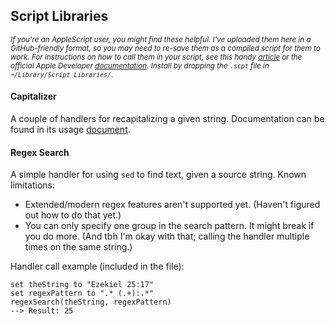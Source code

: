 ## Script Libraries
<sup>*If you're an AppleScript user, you might find these helpful. I've uploaded them here in a GitHub-friendly format, so you may need to re-save them as a compiled script for them to work. For instructions on how to call them in your script, see this handy [article](https://macosxautomation.com/mavericks/libraries/examples.html) or the official Apple Developer [documentation](https://developer.apple.com/library/archive/documentation/AppleScript/Conceptual/AppleScriptLangGuide/reference/ASLR_load_script.html#//apple_ref/doc/uid/TP40000983-CH227-SW2). Install by dropping the `.scpt` file in `~/Library/Script Libraries/`.*</sup>

#### Capitalizer
A couple of handlers for recapitalizing a given string. Documentation can be found in its usage [document](https://github.com/jpcranford/automations/blob/main/Script%20Libraries/Capitalizer%20usage.md).

#### Regex Search
A simple handler for using `sed` to find text, given a source string. Known limitations:
* Extended/modern regex features aren't supported yet. (Haven't figured out how to do that yet.)
* You can only specify one group in the search pattern. It might break if you do more. (And tbh I'm okay with that; calling the handler multiple times on the same string.)

Handler call example (included in the file):
```applescript
set theString to "Ezekiel 25:17"
set regexPattern to ".* (.+):.*"
regexSearch(theString, regexPattern)
--> Result: 25
```
